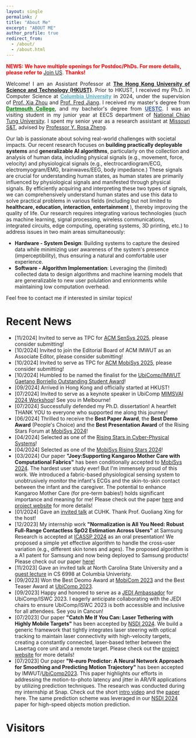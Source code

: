 ```yaml
---
layout: single
permalink: /
title: "About Me"
excerpt: "ABOUT ME"
author_profile: true
redirect_from: 
  - /about/
  - /about.html
---
```

<span style="color:red;"> **NEWS: We have multiple openings for Postdoc/PhDs. For more details, please refer to** [Join US](https://qijiashao.github.io/student/). **Thanks!**</span>

<div style="text-align: justify;">
<p> Welcome! I am an Assistant Professor at <a href="https://hkust.edu.hk/"><strong>The Hong Kong University of Science and Technology (HKUST)</strong></a>. Prior to HKUST, I received my Ph.D. in Computer Science at <a href="https://www.columbia.edu/" style="color:#52adc8"><strong>Columbia University</strong></a> in 2024, under the supervision of <a href="https://www.cs.columbia.edu/~xia/">Prof. Xia Zhou</a> and <a href="http://fredjiang.com/">Prof. Fred Jiang</a>. I received my master's degree from <a href="https://home.dartmouth.edu/" style="color:Green"><strong>Dartmouth College</strong></a>, and my bachelor's degree from <a href="https://en.uestc.edu.cn/" style="color:#3A5BA1"><strong>UESTC</strong></a>. I was an visiting student in my junior year at EECS department of <a href="https://www.nctu.edu.tw/en">National Chiao Tung University</a>. I spent my senior year as a research assistant at <a href="https://www.mst.edu/">Missouri S&T</a>, advised by <a href="https://www.lehigh.edu/~yrz218/">Professor Y. Rosa Zheng</a>.</p>
</div>

Our lab is passionate about solving real-world challenges with societal impacts. Our recent research focuses on **building practically deployable systems** and **generalizable AI algorithms**, particularly on the collection and analysis of human data, including physical signals (e.g., movement, force, velocity) and physiological signals (e.g., electrocardiogram/ECG, electromyogram/EMG, brainwaves/EEG, body impedance.) These signals are crucial for understanding human states, as human states are primarily influenced by physiological signals and manifested through physical signals. By efficiently acquiring and interpreting these two types of signals, we can comprehensively understand human states and use this data to solve practical problems in various fields (including but not limited to **healthcare, education, interaction, entertainment** ), thereby improving the quality of life. Our research requires integrating various technologies (such as machine learning, signal processing, wireless communications, integrated circuits, edge computing, operating systems, 3D printing, etc.) to address issues in two main areas simultaneously: 
- **Hardware - System Design**: Building systems to capture the desired data while minimizing user awareness of the system's presence (imperceptibility), thus ensuring a natural and comfortable user experience.
- **Software - Algorithm Implementation**: Leveraging the (limited) collected data to design algorithms and machine learning models that are generalizable to new user polulation and enrionments while maintaining low computation overhead.

<!-- <p>Our lab is passionate about solving real-world challenges with societal impacts. Our recent research focuses on building practically deployable systems and generalizable AI algorithms, particularly on the collection and analysis of human data, including physical signals (e.g., movement, force, velocity) and physiological signals (e.g., electrocardiogram/ECG, electromyogram/EMG, brainwaves/EEG, body impedance.)
These signals are crucial for understanding human states, as human states are primarily influenced by physiological signals and manifested through physical signals. By efficiently acquiring and interpreting these two types of signals, we can comprehensively understand human states and use this data to solve practical problems in various fields (including but not limited to <strong>healthcare, education, interaction, entertainment</strong>), thereby improving the quality of life.</p>

<p>Our research requires integrating various technologies (such as <strong>machine learning, signal processing, wireless communications, integrated circuits, edge computing, operating systems, 3D printing, etc.</strong>) to address issues in two main areas simultaneously:</p>

<ul style="list-style-type: disc; margin-left: 20px;">
    <li><strong>Hardware System Design:</strong> Building systems to capture the desired data while minimizing user awareness of the system's presence (imperceptibility), thus ensuring a natural and comfortable user experience.</li>
    <li><strong>Software Algorithm Implementation:</strong> Leveraging the (limited) collected data to design algorithms and machine learning models that are generalizable to new user populations and environments while maintaining low computation overhead.</li>
</ul> -->

<p>Feel free to contact me if interested in similar topics!</p>


<!-- <p>Our lab is passionate about solving exciting and impactful real-world challenges. Our research recently focuses on <strong> building practically deployable systems and generalizable AI algorithms to lower the barriers to acquiring and interpreting various human-related signals</strong>, from physical signals (e.g., motion, force, velocity) to physiological signals (e.g., ECG, EMG, impedance) and enabling applications in <strong>healthcare, education, and interaction.</strong></p>
 -->



<!-- <p>We play with various modalities of signals with <strong>integrated software-hardware co-designs.</strong> We have designed and prototyped different practical systems leveraging the latest technical advances (e.g., Multimodal Deep Learning, Mixed Reality/AR/VR, Robots ) for  human motion teaching (soft flex/pressure sensors and camera @UIST'23, @CogSci'22, @UbiComp'21),  human activity/behavior monitoring/prediction (EMG and impedance sensors @UbiComp'21; computational fabrics  @MobiSys'24, @UbiComp'19), localization and tracking (light @NSDI'24, @MobiSys'22), and interactions (N-euro Predictor @UbiComp'23; conductive threads @CHI'20). Feel free to contact me if interested in similar topics!</p>
</div> -->


<!-- Welcome! My name is Qijia Shao,  currently a last-year Ph.D. candidate in the [Computer Science Department](https://www.cs.columbia.edu/) at [**Columbia University**](https://www.columbia.edu/). I am a member of the [Mobile X Lab](https://mobilex.cs.columbia.edu/), under the supervision of [**Professor Xia Zhou**](https://www.cs.columbia.edu/~xia/) and [**Professor Fred Jiang**](http://fredjiang.com/). I received my master's degree from [<span style="color:Green">**Dartmouth College**</span>](https://home.dartmouth.edu/), and my bachelor's degree from Yingcai Honors College at [University of Electronic Science and Technology of China (UESTC)](https://en.uestc.edu.cn/). I was an exchange student in my junior year at EECS department of [National Chiao Tung University](https://www.nctu.edu.tw/en).  I spent my senior year as a research assistant at [Missouri S&T](https://www.mst.edu/), advised by [Professor Y. Rosa Zheng](https://www.lehigh.edu/~yrz218/).     
                                                                       
I am passionate about solving exciting and impactful real-world challenges. My research recently focuses on **lowering the barriers to acquiring and interpreting various human-related signals**, from physical signals (e.g., force, velocity) to physiological signals (e.g., ECG, EMG, impedance) and enabling applications in healthcare, education, and interaction.

I play with various modalities of signals from both software and hardware sides. I have designed and prototyped different practical systems leveraging the latest technical advances (e.g., **Multimodal Deep Learning, Mixed Reality/AR/VR**) for  human motion teaching (soft flex/pressure sensors and camera @UIST'23, @CogSci'22, @UbiComp'21),  human activity/behavior monitoring/prediction (EMG and impedance sensors @UbiComp'21; computational fabrics @UbiComp'19 @MobiSys'24), localization and tracking (light @NSDI'24, @MobiSys'22), and interactions (N-euro Predictor@UbiComp'23; conductive threads @CHI'20). Feel free to contact me if interested in similar topics! -->





Recent News
======
* [11/2024] Invited to serve as TPC for [ACM SenSys 2025](https://sensys.acm.org/2025/), please consider submitting!
* [10/2024] Invited to join the Editorial Board of ACM IMWUT as an Associate Editor, please consider submitting!
* [10/2024] Invited to serve as TPC for [ACM MobiSys 2025](https://sigmobile.org/mobisys/2025/), please consider submitting!
* [10/2024] Humbled to be named the finalist for the [UbiComp/IMWUT Gaetano Borriello Outstanding Student Award](https://www.ubicomp.org/ubicomp-iswc-2024/awards/student-award/)!
* [09/2024] Arrived in Hong Kong and officially started at HKUST!
* [07/2024] Invited to serve as a keynote speaker in UbiComp [MIMSVAI 2024 Workshop](https://mimsvai.github.io/)! See you in Melbourne!
* [07/2024] Successfully defended my Ph.D. dissertation! A heartfelt THANK YOU to everyone who supported me along this journey!
* [06/2024] Thrilled to receive the **Best Paper Award**, the **Best Demo Award** (People's Choice) and the **Best Presentation Award** of the Rising Stars Forum at [MobiSys 2024](https://www.sigmobile.org/mobisys/2024/)! 
* [04/2024] Selected as one of the [Rising Stars in Cyber-Physical Systems](https://risingstars.linklab.virginia.edu/2024/participants/qijia-shao.html)! 
* [04/2024] Selected as one of the [MobiSys Rising Stars 2024](https://www.sigmobile.org/mobisys/2024/rising.html)! 
* [03/2024] Our paper **"Joey:Supporting Kangaroo Mother Care with Computational Fabrics"** has been conditionally accepted to [MobiSys 2024](https://www.sigmobile.org/mobisys/2024/). The hardest user study ever! But I'm immensely proud of this work. We introduced a fabric-based physiological sensing system to unobtrusively monitor the infant's ECGs and the skin-to-skin contact between the infant and the caregiver. The potential to enhance Kangaroo Mother Care (for pre-term babies!) holds significant importance and meaning for me! Please check out the paper [here](https://dl.acm.org/doi/10.1145/3643832.3661867) and [project website](https://mobilex.cs.columbia.edu/joey/) for more details!
* [01/2024] Gave an [invited talk](https://www.ie.cuhk.edu.hk/wp-content/uploads/2024/01/20240124_sem0524_Mr.-SHAO-Qijia_GLX.pdf) at CUHK. Thank Prof. Guoliang Xing for the host!
* [12/2023] My internship work **"Normalization is All You Need: Robust Full-Range Contactless SpO2 Estimation Across Users"** at Samsung Research is accepted at [ICASSP 2024](https://2024.ieeeicassp.org/) as an oral presentation! We proposed a simple yet effective algorithm to handle the cross-user variation (e.g., different skin tones and ages). The proposed algorithm is a A1 patent for Samsung and now being deployed to Samsung products! Please check out our paper [here!](https://ieeexplore.ieee.org/document/10446435)
* [11/2023] Gave an invited talk at North Carolina State University and a [guest lecture](https://www.cs.columbia.edu/~xia/mobilex/schedule.html) in CS 6998 at Columbia Univeristy.
* [09/2023] Won the Best Deomo Award at [MobiCom 2023](https://sigmobile.org/mobicom/2023/) and the Best Teaser Award at [UbiComp 2023](https://www.ubicomp.org/ubicomp-iswc-2023/).
* [09/2023] Happy and honored to serve as a [JEDI Ambassador](https://www.ubicomp.org/ubicomp-iswc-2023/accessibility/jedi-ambassadors/) for UbiComp/ISWC 2023. I eagerly anticipate collaborating with the JEDI chairs to ensure UbiComp/ISWC 2023 is both accessible and inclusive for all attendees. See you in Cancun!
* [07/2023] Our paper **"Catch Me If You Can: Laser Tethering with Highly Mobile Targets"** has been accepted by [NSDI 2024](https://www.usenix.org/conference/nsdi24). We build a generic
framework that tightly integrates laser steering with optical tracking to maintain laser connectivity with high-velocity targets, creating a constantly connected, laser-based tether between the Lasertag core unit and a remote target. Please check out the [project website](https://mobilex.cs.columbia.edu/lasertag/) for more details!
* [07/2023] Our paper **"N-euro Predictor: A Neural Network Approach for Smoothing and Predicting Motion Trajectory"** has been accepted by IMWUT/[UbiComp2023](https://www.ubicomp.org/ubicomp-iswc-2023/). This paper highlights our efforts in addressing the motion-to-photo latency and jitter in AR/VR applications by utilizing prediction techniques. The research was conducted during my internship at Snap. Check out the short [intro video](https://www.youtube.com/watch?v=oWUvgxlaNUM&list=PLqhXYFYmZ-VdTsnSwophLk4-157aPiJwf&index=34) and the [paper](https://dl.acm.org/doi/abs/10.1145/3610884) here. The same prediction scheme was leveraged in our [NSDI 2024](https://www.usenix.org/conference/nsdi24/) paper for high-speed objects motion prediction.

<!-- * [06/2023] Started my research internship at Samsung Research, where I am primarily concentrating on mitigating the cross-user performance variation in physiological signal sensing for health applications. -->
<!-- * [09/2022] Finished my internship at Snap Research. -->
<!-- * [06/2022] I graduated from Dartmouth with a master's degree (surprisingly) and is moving to Columbia with Xia. Will miss here Hanover! -->
<!-- * [05/2022] Started my research internship at Snap Research, working on reducing the motion-to-photon latency for enabling various cool interacvtive systems.  -->
<!-- * [03/2022] Our paper **"Sunflower: Locating Underwater Robots From the Air"** has been conditionally accepted to [MobiSys 2022](https://www.sigmobile.org/mobisys/2022/). The first system ever achieves wirelessly localizing underwater robots from the air withut additional infrastructure. Laser light is our secret for cross-medium sensing. Please check out our demo video [here!](https://www.youtube.com/watch?v=ofpqm2G2s_U)
<!-- * [09/2021] We are presenting both **ASLTeach** and **FaceSense** in [UbiComp 2021](https://www.ubicomp.org/ubicomp2021/)! -->
<!-- * [07/2021] Our COVID-motivated paper **"FaceSense: Sensing Face Touch with an Ear-worn System"** is accepted with minor revision by IMWUT (UbiComp2021). It's more than one-year-long effort collaborating with 4 universities. Cheers for the team's hard work during the pandemic!  Please check out our [paper](https://dl.acm.org/doi/pdf/10.1145/3478129) for more details.  -->

<!-- * [06/2021] Started my research internship at Signify (Philips Lighting), focusing on deep learning and sensor data fusion! -->
<!-- * [11/2020] Gave a guest lecture on next-generation mobile  platform -- computational fabrics in CS 69/169 at Dartmouth.-->
<!-- * [10/2020] Our paper **"Teaching American Sign Language in Mixed Reality"** was accepted by [IMWUT]((https://dl.acm.org/doi/10.1145/3432211)) (UbiComp2021). A great collaboration with researchers from cognitive science and education department at Dartmouth and sign language experts from Gallaudet University. This is our first work on teaching human motion at population scale without coaches. Check out the [presentation](https://www.youtube.com/watch?v=695M7eGxZJ4) for more details! -->
<!-- * [03/2020] I gave a demo and [talk](https://www.youtube.com/watch?v=lHfvueWdjJQ&t=6s) for our PolarTag paper **"PolarTag: Invisible Data with Light Polarization"** on [HotMobile 2020](http://www.hotmobile.org/2020/). Thanks for everyone's attention and vote! We won the <span style="color:red"> **Best Demo Award** </span>! -->
<!-- * [02/2020] Received the ACM HotMobile 2020 Student Travel Award. See you at Austin! -->
<!-- * [12/2019] One paper got accepted by **[HotMobile 2020](http://www.hotmobile.org/2020/)**.
* [12/2019] One paper got accepted by **[CHI 2020](https://chi2020.acm.org/)**.
* [09/2019] I presented our fabric paper **"Reconstructing Human Joint Motion with Computational Fabrics"** on **[UbiComp 2019](http://ubicomp.org/ubicomp2019/)** in London. -->




Visitors
=======
<script type='text/javascript' id='clustrmaps' src='//cdn.clustrmaps.com/map_v2.js?cl=080808&w=250&t=n&d=gkUgx_rJxyGnlm9h49vUyEn8lS4ZIy-1rPBbiEUZCKY&co=ffffff&cmo=3acc3a&cmn=ff5353&ct=808080'></script>



